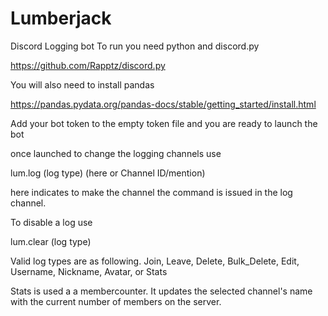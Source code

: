 # Lumberjack
Discord Logging bot
To run you need python and discord.py

https://github.com/Rapptz/discord.py

You will also need to install pandas

https://pandas.pydata.org/pandas-docs/stable/getting_started/install.html

Add your bot token to the empty token file and you are ready to launch the bot

once launched to change the logging channels use

lum.log (log type) (here or Channel ID/mention)

here indicates to make the channel the command is issued in the log channel.

To disable a log use

lum.clear (log type) 

Valid log types are as following.
Join, Leave, Delete, Bulk_Delete, Edit, Username, Nickname, Avatar, or Stats

Stats is used a a membercounter. It updates the selected channel's name with the current number of members on the server.
